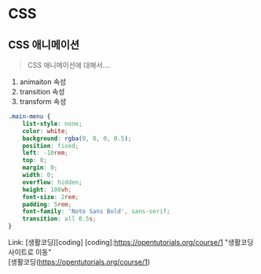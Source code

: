# CSS 
## CSS 애니메이션
> CSS 애니메이션에 대해서....
1. animaiton 속성
2. transition 속성
3. transform 속성
```css
.main-menu {
    list-style: none;
    color: white;
    background: rgba(0, 0, 0, 0.5);
    position: fixed;
    left: -10rem;
    top: 0;
    margin: 0;
    width: 0;
    overflow: hidden;
    height: 100vh;
    font-size: 2rem;
    padding: 5rem;
    font-family: 'Noto Sans Bold', sans-serif;
    transition: all 0.5s;
}
```
Link: [생활코딩][coding]
[coding]:https://opentutorials.org/course/1 "생활코딩 사이트로 이동"  
[생활코딩(https://opentutorials.org/course/1)



